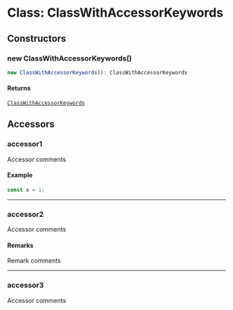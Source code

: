 # Class: ClassWithAccessorKeywords

## Constructors

### new ClassWithAccessorKeywords()

```ts
new ClassWithAccessorKeywords(): ClassWithAccessorKeywords
```

#### Returns

[`ClassWithAccessorKeywords`](ClassWithAccessorKeywords.md)

## Accessors

### accessor1

Accessor comments

#### Example

```ts
const x = 1;
```

***

### accessor2

Accessor comments

#### Remarks

Remark comments

***

### accessor3

Accessor comments
